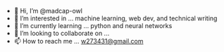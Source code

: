 - 👋 Hi, I’m @madcap-owl
- 👀 I’m interested in ... machine learning, web dev, and technical writing
- 🌱 I’m currently learning ... python and neural networks
- 💞️ I’m looking to collaborate on ... 
- 📫 How to reach me ... w273431@gmail.com

<!---
madcap-owl/madcap-owl is a ✨ special ✨ repository because its `README.md` (this file) appears on your GitHub profile.
You can click the Preview link to take a look at your changes.
--->
